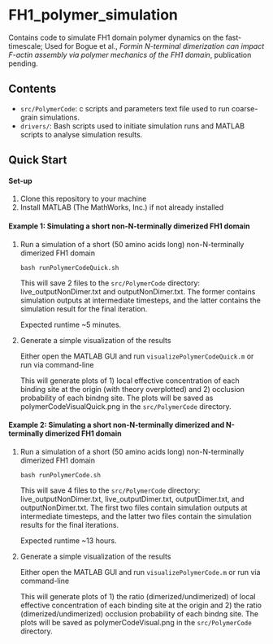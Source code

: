 # FH1_polymer_simulation

Contains code to simulate FH1 domain polymer dynamics on the fast-timescale; Used for Bogue et al., *Formin N-terminal dimerization can impact F-actin assembly via polymer mechanics of the FH1 domain*, publication pending.

## Contents

* ``src/PolymerCode``: c scripts and parameters text file used to run coarse-grain simulations.
* ``drivers/``: Bash scripts used to initiate simulation runs and MATLAB scripts to analyse simulation results.

## Quick Start

#### Set-up

1. Clone this repository to your machine
2. Install MATLAB (The MathWorks, Inc.) if not already installed

#### Example 1: Simulating a short non-N-terminally dimerized FH1 domain

1. Run a simulation of a short (50 amino acids long) non-N-terminally dimerized FH1 domain

   ```
   bash runPolymerCodeQuick.sh
   ```

   This will save 2 files to the ``src/PolymerCode`` directory: live_outputNonDimer.txt and outputNonDimer.txt. The former contains simulation outputs at intermediate timesteps, and the latter contains the simulation result for the final iteration.

   Expected runtime ~5 minutes.
2. Generate a simple visualization of the results

   Either open the MATLAB GUI and run ``visualizePolymerCodeQuick.m`` or run via command-line

   This will generate plots of 1) local effective concentration of each binding site at the origin (with theory overplotted) and 2) occlusion probability of each bindng site. The plots will be saved as polymerCodeVisualQuick.png in the ``src/PolymerCode`` directory.

#### Example 2: Simulating a short non-N-terminally dimerized and N-terminally dimerized FH1 domain

1. Run a simulation of a short (50 amino acids long) non-N-terminally dimerized FH1 domain

   ```
   bash runPolymerCode.sh
   ```

   This will save 4 files to the ``src/PolymerCode`` directory: live_outputNonDimer.txt, live_outputDimer.txt, outputDimer.txt, and outputNonDimer.txt. The first two files contain simulation outputs at intermediate timesteps, and the latter two files contain the simulation results for the final iterations.

   Expected runtime ~13 hours.
2. Generate a simple visualization of the results

   Either open the MATLAB GUI and run ``visualizePolymerCode.m`` or run via command-line

   This will generate plots of 1) the ratio (dimerized/undimerized) of local effective concentration of each binding site at the origin and 2) the ratio (dimerized/undimerized) occlusion probability of each bindng site. The plots will be saved as polymerCodeVisual.png in the ``src/PolymerCode`` directory.
